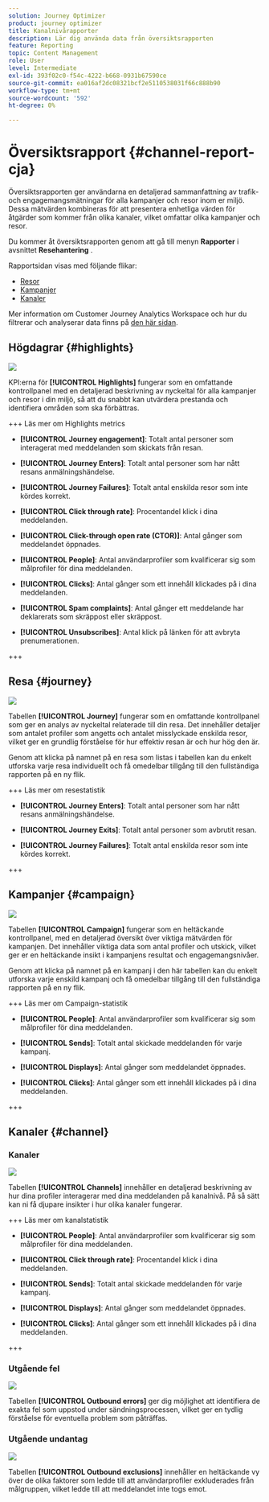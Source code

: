```yaml
---
solution: Journey Optimizer
product: journey optimizer
title: Kanalnivårapporter
description: Lär dig använda data från översiktsrapporten
feature: Reporting
topic: Content Management
role: User
level: Intermediate
exl-id: 393f02c0-f54c-4222-b668-0931b67590ce
source-git-commit: ea016af2dc08321bcf2e5110538031f66c888b90
workflow-type: tm+mt
source-wordcount: '592'
ht-degree: 0%

---
```


# Översiktsrapport {#channel-report-cja}

Översiktsrapporten ger användarna en detaljerad sammanfattning av trafik- och engagemangsmätningar för alla kampanjer och resor inom er miljö. Dessa mätvärden kombineras för att presentera enhetliga värden för åtgärder som kommer från olika kanaler, vilket omfattar olika kampanjer och resor.

Du kommer åt översiktsrapporten genom att gå till menyn **Rapporter** i avsnittet **Resehantering** .

Rapportsidan visas med följande flikar:

* [Resor](#journey)
* [Kampanjer](#campaign)
* [Kanaler](#channel)

Mer information om Customer Journey Analytics Workspace och hur du filtrerar och analyserar data finns på [den här sidan](https://experienceleague.adobe.com/en/docs/analytics-platform/using/cja-workspace/home).

## Högdagrar {#highlights}

![](assets/cja-highlights.png)

KPI:erna för **[!UICONTROL Highlights]** fungerar som en omfattande kontrollpanel med en detaljerad beskrivning av nyckeltal för alla kampanjer och resor i din miljö, så att du snabbt kan utvärdera prestanda och identifiera områden som ska förbättras.

+++ Läs mer om Highlights metrics

* **[!UICONTROL Journey engagement]**: Totalt antal personer som interagerat med meddelanden som skickats från resan.

* **[!UICONTROL Journey Enters]**: Totalt antal personer som har nått resans anmälningshändelse.

* **[!UICONTROL Journey Failures]**: Totalt antal enskilda resor som inte kördes korrekt.

* **[!UICONTROL Click through rate]**: Procentandel klick i dina meddelanden.

* **[!UICONTROL Click-through open rate (CTOR)]**: Antal gånger som meddelandet öppnades.

* **[!UICONTROL People]**: Antal användarprofiler som kvalificerar sig som målprofiler för dina meddelanden.

* **[!UICONTROL Clicks]**: Antal gånger som ett innehåll klickades på i dina meddelanden.

* **[!UICONTROL Spam complaints]**: Antal gånger ett meddelande har deklarerats som skräppost eller skräppost.

* **[!UICONTROL Unsubscribes]**: Antal klick på länken för att avbryta prenumerationen.

+++

## Resa {#journey}

![](assets/cja-channel-journeys.png)

Tabellen **[!UICONTROL Journey]** fungerar som en omfattande kontrollpanel som ger en analys av nyckeltal relaterade till din resa. Det innehåller detaljer som antalet profiler som angetts och antalet misslyckade enskilda resor, vilket ger en grundlig förståelse för hur effektiv resan är och hur hög den är.

Genom att klicka på namnet på en resa som listas i tabellen kan du enkelt utforska varje resa individuellt och få omedelbar tillgång till den fullständiga rapporten på en ny flik.

+++ Läs mer om resestatistik

* **[!UICONTROL Journey Enters]**: Totalt antal personer som har nått resans anmälningshändelse.

* **[!UICONTROL Journey Exits]**: Totalt antal personer som avbrutit resan.

* **[!UICONTROL Journey Failures]**: Totalt antal enskilda resor som inte kördes korrekt.

+++

## Kampanjer {#campaign}

![](assets/cja-channel-campaigns.png)

Tabellen **[!UICONTROL Campaign]** fungerar som en heltäckande kontrollpanel, med en detaljerad översikt över viktiga mätvärden för kampanjen. Det innehåller viktiga data som antal profiler och utskick, vilket ger er en heltäckande insikt i kampanjens resultat och engagemangsnivåer.

Genom att klicka på namnet på en kampanj i den här tabellen kan du enkelt utforska varje enskild kampanj och få omedelbar tillgång till den fullständiga rapporten på en ny flik.

+++ Läs mer om Campaign-statistik

* **[!UICONTROL People]**: Antal användarprofiler som kvalificerar sig som målprofiler för dina meddelanden.

* **[!UICONTROL Sends]**: Totalt antal skickade meddelanden för varje kampanj.

* **[!UICONTROL Displays]**: Antal gånger som meddelandet öppnades.

* **[!UICONTROL Clicks]**: Antal gånger som ett innehåll klickades på i dina meddelanden.

+++

## Kanaler {#channel}

### Kanaler

![](assets/cja-channels.png)

Tabellen **[!UICONTROL Channels]** innehåller en detaljerad beskrivning av hur dina profiler interagerar med dina meddelanden på kanalnivå. På så sätt kan ni få djupare insikter i hur olika kanaler fungerar.

+++ Läs mer om kanalstatistik

* **[!UICONTROL People]**: Antal användarprofiler som kvalificerar sig som målprofiler för dina meddelanden.

* **[!UICONTROL Click through rate]**: Procentandel klick i dina meddelanden.

* **[!UICONTROL Sends]**: Totalt antal skickade meddelanden för varje kampanj.

* **[!UICONTROL Displays]**: Antal gånger som meddelandet öppnades.

* **[!UICONTROL Clicks]**: Antal gånger som ett innehåll klickades på i dina meddelanden.

+++

### Utgående fel

![](assets/cja-channels-outbound-errors.png)

Tabellen **[!UICONTROL Outbound errors]** ger dig möjlighet att identifiera de exakta fel som uppstod under sändningsprocessen, vilket ger en tydlig förståelse för eventuella problem som påträffas.

### Utgående undantag

![](assets/cja-channels-outbound-excluded.png)

Tabellen **[!UICONTROL Outbound exclusions]** innehåller en heltäckande vy över de olika faktorer som ledde till att användarprofiler exkluderades från målgruppen, vilket ledde till att meddelandet inte togs emot.
